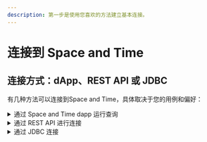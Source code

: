 ```yaml
---
description: 第一步是使用您喜欢的方法建立基本连接。
---
```


# 连接到 Space and Time

## 连接方式：dApp、REST API 或 JDBC

有几种方法可以连接到Space and Time，具体取决于您的用例和偏好：

<details>

<summary>通过 Space and Time dapp 运行查询</summary>

连接到 Space and Time dApp 是迄今为止最简单、最快的入门方法，只需要一个连接的钱包即可开始运行查询。

**如何连接：**

1. 跳转到 [Space and Time dApp](https://uat-dappsxt.azureedge.net/)
2.  点击左上角的菜单图标，找到登录选项：\
    • Login with Wallet - 查看区块链和您的私人数据\
    • Continue Anonymously - 仅查看区块链数据，对返回的数据有限制\ <mark style="color:red;"></mark>

    <figure><img src="../../.gitbook/assets/image (4).png" alt=""><figcaption></figcaption></figure>
3.  开始挖掘数据吧！您可以使用 dApp 可视化服务运行 SQL、探索 ERD 图并将数据可视化！\
    \


    <figure><img src="../../.gitbook/assets/image (20).png" alt=""><figcaption></figcaption></figure>

</details>

<details>

<summary>通过 REST API 进行连接</summary>

构建者可能需要 API 连接来为应用程序和 dApps 提供动力，或者将Space and Time集成到其他开发环境中。这种编程方法需要设置更多东西。

**如何连接：**

1. 如果需要，用 API 服务注册用户 ID（每个用户一次）
2. 验证 UserID 并请求安全token（和重新验证token）
   * 仅供参考，SxT 使用 [biscuits](broken-reference) 来处理私有表的去中心化授权&#x20;
3. 您现在应该有了一个生效的token，可以使用它调用各种 SQL API 并提交查询！\
   \
   除了 SQL API 之外，还有越来越多的专业 API，例如区块链数据 API 和资源发现 API，而且还在不断增加。

</details>

<details>

<summary>通过 JDBC 连接</summary>

对于本地安装的应用程序，例如 IDE、商业智能 (BI) 工具等，通过 JDBC 连接通常是标准做法，也是 Space and Time 支持的东西。由于臃肿的客户端可设置的东西太多，以下说明是定向的，并且可能因工具而异。

**如何连接：**

1. 确保您运行的是 Java v11 或更高版本
2. 下载 SxT JDBC 驱动程序，将 JAR 文件保存到您选择的文件夹并记下位置
3.  打开本地的 JDBC 程序选项，并建立一个新连接：\
    _（这些说明会有所不同，具体取决于所使用的程序）_\
    • 选择“Generic JDBC”驱动程序选项\
    • 选中 手动选择驱动程序/.JAR 文件 的选项

    • 跳转到上一步中的文件夹并选择 .JAR 文件\
    • 单击 OK 返回设置屏幕\
    • 保存您的配置设置
4. JDBC 需要以下信息：\
   • **user** - 这将是您在 Space and Time 中注册的 UserID\
   • **password** - 这将是您注册过程中的私钥\
   &#x20;   \- 用于生成签名，从不在客户端以外使用\
   &#x20;   \- 或者，您可以将密码留空并添加一个名为 **privateKey** 的属性\
   **• publicKey** - 这将是与上述私钥对应的公钥\
   **• (可选) biscuit\_\<name>** - 绑定到许可表的 [biscuits](broken-reference) 列表。\
   &#x20;   \- 区块链表是公开的，不需要 biscuit\
   &#x20;   \- 对于 alpha 期间的私人数据表，每张表需要一个 biscuit \
   &#x20;      (biscuit\_\<tablename>)
5. 就是这些！您应该能够像任何其他数据库一样连接到 SxT 并与之交互！

</details>
